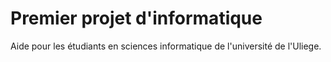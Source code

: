 # Premier projet d'informatique
Aide pour les étudiants en sciences informatique de l'université de l'Uliege.
